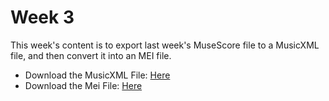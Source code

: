 # Week 3
 This week's content is to export last week's MuseScore file to a MusicXML file, and then convert it into an MEI file.

- Download the MusicXML File: [Here](https://github.com/Kerui0101/MCA-2023/raw/master/data/Week%202.mxl)
- Download the Mei File: [Here](https://github.com/Kerui0101/MCA-2023/blob/master/data/Week%203.mei)
